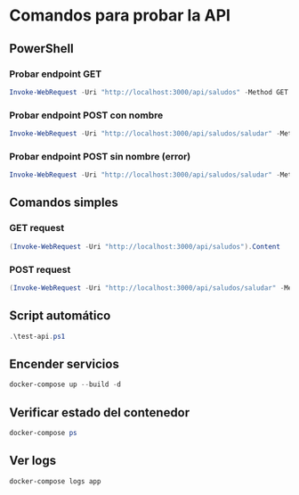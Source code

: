 # Comandos para probar la API

## PowerShell

### Probar endpoint GET
```powershell
Invoke-WebRequest -Uri "http://localhost:3000/api/saludos" -Method GET
```

### Probar endpoint POST con nombre
```powershell
Invoke-WebRequest -Uri "http://localhost:3000/api/saludos/saludar" -Method POST -Headers @{"Content-Type"="application/json"} -Body '{"nombre":"Juan"}'
```

### Probar endpoint POST sin nombre (error)
```powershell
Invoke-WebRequest -Uri "http://localhost:3000/api/saludos/saludar" -Method POST -Headers @{"Content-Type"="application/json"} -Body '{}'
```

## Comandos simples

### GET request
```powershell
(Invoke-WebRequest -Uri "http://localhost:3000/api/saludos").Content
```

### POST request
```powershell
(Invoke-WebRequest -Uri "http://localhost:3000/api/saludos/saludar" -Method POST -Headers @{"Content-Type"="application/json"} -Body '{"nombre":"Maria"}').Content
```

## Script automático
```powershell
.\test-api.ps1
```

## Encender servicios
```powershell
docker-compose up --build -d
```

## Verificar estado del contenedor
```powershell
docker-compose ps
```

## Ver logs
```powershell
docker-compose logs app
``` 
